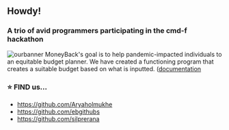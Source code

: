 ## Howdy!
### A trio of avid programmers participating in the cmd-f hackathon

![ourbanner](https://i.gyazo.com/08eb637d827e73879e2d210fa2b91484.png)
MoneyBack's goal is to help pandemic-impacted individuals to an equitable budget planner. We have created a functioning program that creates a suitable budget based on what is inputted. 
([documentation](https://express.adobe.com/page/7a47DgTkHwglV/)
### **⭐ FIND us...** 
- https://github.com/Aryaholmukhe
- https://github.com/ebgithubs
- https://github.com/silprerana
